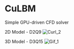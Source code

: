 # CuLBM
Simple GPU-driven CFD solver

2D Model - D2Q9
![Curl_2](https://github.com/user-attachments/assets/185f2eac-26c9-4152-8119-402cdd44c3d2)

3D Model - D3Q15
![Gif_1](https://github.com/user-attachments/assets/7f4ed4b0-09cc-4cdc-aebd-6033729218c0)
